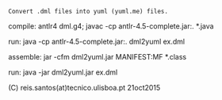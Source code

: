 
	Convert .dml files into yuml (yuml.me) files.


compile: antlr4 dml.g4; javac -cp antlr-4.5-complete.jar:. *.java

run: java -cp antlr-4.5-complete.jar:. dml2yuml ex.dml

assemble: jar -cfm dml2yuml.jar MANIFEST:MF *.class

run: java -jar dml2yuml.jar ex.dml

(C) reis.santos(at)tecnico.ulisboa.pt 21oct2015
